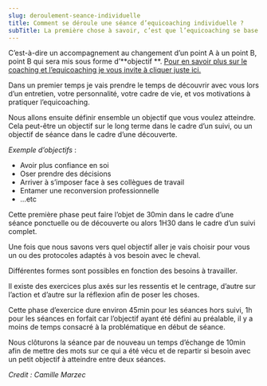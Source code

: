 ```yaml
---
slug: deroulement-seance-individuelle
title: Comment se déroule une séance d’equicoaching individuelle ?
subTitle: La première chose à savoir, c’est que l’equicoaching se base sur un processus de coaching.
---
```


C’est-à-dire un accompagnement au changement d’un point A à un point B, point B qui sera mis sous forme d’**objectif
**. [Pour en savoir plus sur le coaching et l’equicoaching je vous invite à cliquer juste ici.](/blog/equicoaching-quest-ce-que-cest)

Dans un premier temps je vais prendre le temps de découvrir avec vous lors d’un entretien, votre personnalité, votre
cadre de vie, et vos motivations à pratiquer l’equicoaching.

Nous allons ensuite définir ensemble un objectif que vous voulez atteindre. Cela peut-être un objectif sur le long terme
dans le cadre d’un suivi, ou un objectif de séance dans le cadre d’une découverte.

*Exemple d’objectifs* :

- Avoir plus confiance en soi
- Oser prendre des décisions
- Arriver à s’imposer face à ses collègues de travail
- Entamer une reconversion professionnelle
- ...etc

Cette première phase peut faire l’objet de 30min dans le cadre d’une séance ponctuelle ou de découverte ou alors 1H30
dans le cadre d’un suivi complet.

Une fois que nous savons vers quel objectif aller je vais choisir pour vous un ou des protocoles adaptés à vos besoin
avec le cheval.

Différentes formes sont possibles en fonction des besoins à travailler.

Il existe des exercices plus axés sur les ressentis et le centrage, d’autre sur l’action et d’autre sur la réflexion
afin de poser les choses.

Cette phase d’exercice dure environ 45min pour les séances hors suivi, 1h pour les séances en forfait car l’objectif
ayant été défini au préalable, il y a moins de temps consacré à la problématique en début de séance.

Nous clôturons la séance par de nouveau un temps d’échange de 10min afin de mettre des mots sur ce qui a été vécu et de
repartir si besoin avec un petit objectif à atteindre entre deux séances.

*Credit : Camille Marzec*

